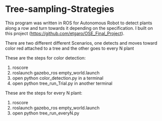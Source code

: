 # Tree-sampling-Strategies
This program was written in ROS for Autonomous Robot to detect plants along a row and turn towards it depending on the specification. I built on this project (https://github.com/etgaro/OSE_Final_Project).

There are two different different Scenarios, one detects and moves toward color red attached to a tree and the other goes to every N plant

These are the steps for color detection:
 1) roscore
 2) roslaunch gazebo_ros empty_world.launch
 3) open python color_detection.py in a terminal
 4) open python tree_run_Trial.py in another terminal
 
 
 These are the steps for every N plant:
 1) roscore
 2) roslaunch gazebo_ros empty_world.launch
 4) open python tree_run_everyN.py
